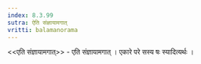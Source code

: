 ```yaml
---
index: 8.3.99
sutra: ऐति संज्ञायामगात्‌
vritti: balamanorama
---
```


<<एति संज्ञायामगात्>> - एति संज्ञायामगात् । एकारे परे सस्य षः स्यादित्यर्थः ।